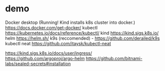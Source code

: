 # demo
Docker desktop (Running! Kind installs k8s cluster into docker.) https://docs.docker.com/get-docker/
kubectl https://kubernetes.io/docs/reference/kubectl/
kind https://kind.sigs.k8s.io/
helm https://helm.sh/
k9s (reccomended) - https://github.com/derailed/k9s
kubectl neat https://github.com/itaysk/kubectl-neat

https://kind.sigs.k8s.io/docs/user/ingress/
https://github.com/argoproj/argo-helm
https://github.com/bitnami-labs/sealed-secrets#installation

